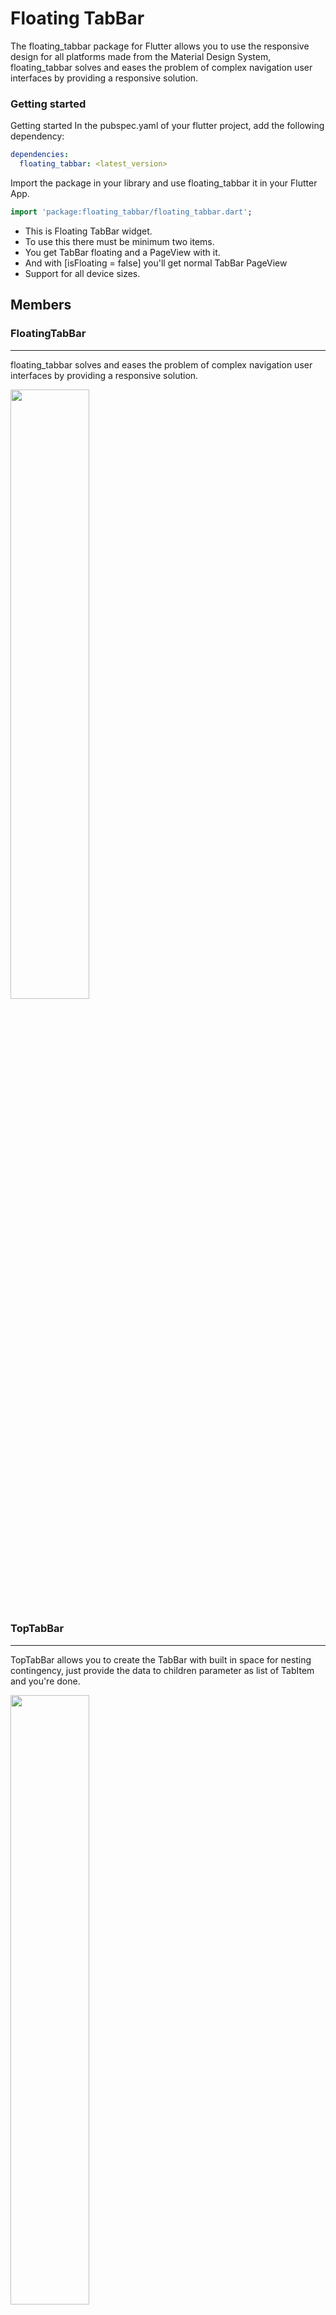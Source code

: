 # Floating TabBar

The floating_tabbar package for Flutter allows you to use the responsive design for all platforms made from the Material Design System, floating_tabbar solves and eases the problem of complex navigation user interfaces by providing a responsive solution.

### Getting started
Getting started 
In the pubspec.yaml of your flutter project, add the following dependency:

```yaml
dependencies:
  floating_tabbar: <latest_version>
```

Import the package in your library and use floating_tabbar it in your Flutter App.
```dart
import 'package:floating_tabbar/floating_tabbar.dart';
```

 * This is Floating TabBar widget.
 * To use this there must be minimum two items.
 * You get TabBar floating and a PageView with it.
 * And with [isFloating = false] you'll get normal TabBar PageView
 * Support for all device sizes.


## Members

### FloatingTabBar
***

floating_tabbar solves and eases the problem of complex navigation user interfaces by providing a responsive solution.

<img src="https://github.com/ShubhamLolge/floating_tabbar/assets/75387392/709ab524-37ee-4a44-8f1f-ab0e9ef4956f" width="50%">

### TopTabBar
***

TopTabBar allows you to create the TabBar with built in space for nesting contingency, just provide the data to children parameter as list of TabItem and you're done.

<img src="https://github.com/ShubhamLolge/floating_tabbar/assets/75387392/92637e27-9ba0-408a-bd2a-46b50d61e5b8" width="50%">


### Floater
***

Floater, a widget when wrapped with other gives a floating visual effect to your widget.

<img width="50%" alt="FloaterTest" src="https://github.com/ShubhamLolge/floating_tabbar/assets/75387392/350e2306-c853-4d33-9db6-aec8d8244772">


### Nautics
***

Nautics is the SideBar navigation widget that allows you to create sidebar with items of your choice which you provide
using help of TabItem model class, use Nautics as drawer in its collapsed and expanded form, make settings UI using it,
or navigation for your app, just list of TabItems and you are done.

<img src="https://github.com/ShubhamLolge/floating_tabbar/assets/75387392/aca0940e-968a-4ec9-8961-0a44571a14f5" width="50%">

### OpsShell
***

OpsShell, a widget that helps design responsive screens, for Small screens, child of OpsShell will look normal, like nothing has wrapped it, but this widget will show responsive similar look as small screen of your app while being creative on large screens.

<img src="https://github.com/ShubhamLolge/floating_tabbar/assets/75387392/225b98ed-9c8c-4c28-964e-1abf28531086" width="50%">

### Airoll
***

Airoll is a customised PopupMenuButton that accepts its children as the list on TabItem.

<img src="https://github.com/ShubhamLolge/floating_tabbar/assets/75387392/eecf82b6-c760-42a8-9a9b-8439e64638d9" width="50%">


### NotificationBadge
***

NotificationBadge is the custom badge which wraps around your widget to create numeric as well as DOT notifier.

<img width="50%" alt="NotificationBadgeTest" src="https://github.com/ShubhamLolge/floating_tabbar/assets/75387392/f06f5b83-4bce-4875-a28f-32bc481d64ef">


### Vitrify
***

Vitrify, a widget when wrapped around other, it converts the look of the widget to glass card look.

<img width="50%" alt="VitrifyTest" src="https://github.com/ShubhamLolge/floating_tabbar/assets/75387392/155dd4f6-ed0e-4d05-b819-abaad0984a47">


### Niftile
***

Niftile is a multipurpose tile that accepst the data in the form of TabItem to create a tile.

<img src="https://github.com/ShubhamLolge/floating_tabbar/assets/75387392/429454b4-320a-4884-b2ad-5134bbe47540" width="50%">


and much more.

Also check [landing_page](https://pub.dev/packages/landing_page), a package built on top of **floating_tabbar** for creating landing screens and welcome interface for your flutter project.


